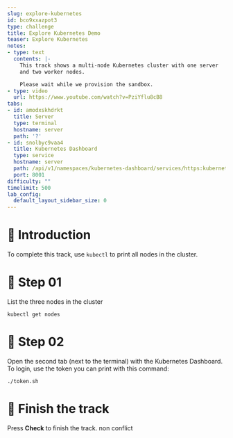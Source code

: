 ```yaml
---
slug: explore-kubernetes
id: bco9xxazpot3
type: challenge
title: Explore Kubernetes Demo
teaser: Explore Kubernetes
notes:
- type: text
  contents: |-
    This track shows a multi-node Kubernetes cluster with one server
    and two worker nodes.

    Please wait while we provision the sandbox.
- type: video
  url: https://www.youtube.com/watch?v=PziYflu8cB8
tabs:
- id: amodxskhdrkt
  title: Server
  type: terminal
  hostname: server
  path: '?'
- id: snolbyc9vaa4
  title: Kubernetes Dashboard
  type: service
  hostname: server
  path: /api/v1/namespaces/kubernetes-dashboard/services/https:kubernetes-dashboard:/proxy/#!/
  port: 8001
difficulty: ""
timelimit: 500
lab_config:
  default_layout_sidebar_size: 0
---
```

👋 Introduction
===============
To complete this track, use `kubectl` to
print all nodes in the cluster.

📄 Step 01
==========
List the three nodes in the cluster

```
kubectl get nodes
```

🧩 Step 02
==========
Open the second tab (next to the terminal) with the Kubernetes Dashboard. To login, use the token you can print with this command:

```
./token.sh
```

🏁 Finish the track
===================
Press **Check** to finish the track. non conflict
